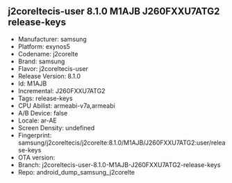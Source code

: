 ## j2coreltecis-user 8.1.0 M1AJB J260FXXU7ATG2 release-keys
- Manufacturer: samsung
- Platform: exynos5
- Codename: j2corelte
- Brand: samsung
- Flavor: j2coreltecis-user
- Release Version: 8.1.0
- Id: M1AJB
- Incremental: J260FXXU7ATG2
- Tags: release-keys
- CPU Abilist: armeabi-v7a,armeabi
- A/B Device: false
- Locale: ar-AE
- Screen Density: undefined
- Fingerprint: samsung/j2coreltecis/j2corelte:8.1.0/M1AJB/J260FXXU7ATG2:user/release-keys
- OTA version: 
- Branch: j2coreltecis-user-8.1.0-M1AJB-J260FXXU7ATG2-release-keys
- Repo: android_dump_samsung_j2corelte
